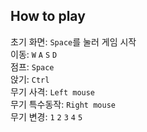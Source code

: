## How to play
초기 화면: `Space`를 눌러 게임 시작  
이동: `W` `A` `S` `D`  
점프: `Space`  
앉기: `Ctrl`  
무기 사격: `Left mouse`  
무기 특수동작: `Right mouse`  
무기 변경: `1` `2` `3` `4` `5`  
